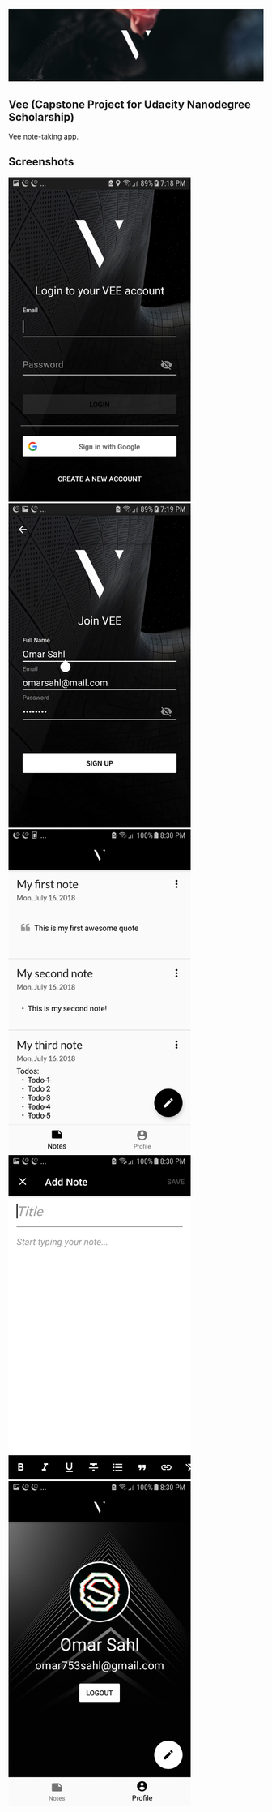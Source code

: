 ![Image](imgs/vee_cover_pic.png)

## Vee (Capstone Project for Udacity Nanodegree Scholarship)
Vee note-taking app.

## Screenshots
<img src="imgs/ss_1.png" height="640" width="360">  <img src="imgs/ss_2.png" height="640" width="360">  
<img src="imgs/ss_3.png" height="640" width="360">  <img src="imgs/ss_4.png" height="640" width="360">  
<img src="imgs/ss_5.png" height="640" width="360">  

